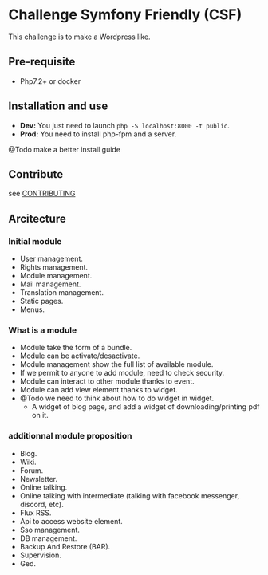 # Challenge Symfony Friendly (CSF)

This challenge is to make a Wordpress like.

## Pre-requisite

* Php7.2+ or docker

## Installation and use

* **Dev:** You just need to launch `php -S localhost:8000 -t public`.
* **Prod:** You need to install php-fpm and a server.

@Todo make a better install guide

## Contribute

see [CONTRIBUTING](./CONTRIBUTING.md)

## Arcitecture

### Initial module

* User management.
* Rights management.
* Module management.
* Mail management.
* Translation management.
* Static pages.
* Menus.

### What is a module

* Module take the form of a bundle.
* Module can be activate/desactivate.
* Module management show the full list of available module.
* If we permit to anyone to add module, need to check security.
* Module can interact to other module thanks to event.
* Module can add view element thanks to widget.
* @Todo we need to think about how to do widget in widget.
  * A widget of blog page, and add a widget of downloading/printing pdf on it.

### additionnal module proposition

* Blog.
* Wiki.
* Forum.
* Newsletter.
* Online talking.
* Online talking with intermediate (talking with facebook messenger, discord, etc).
* Flux RSS.
* Api to access website element.
* Sso management.
* DB management.
* Backup And Restore (BAR).
* Supervision.
* Ged.

